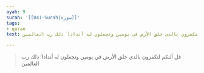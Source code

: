```yaml
---
ayah: 9
surah: '[[041-Surah|سورة]]'
tags:
- quran
text: قل أئنكم لتكفرون بالذي خلق الأرض في يومين وتجعلون له أندادا ۚ ذلك رب العالمين

---
```

> قل أئنكم لتكفرون بالذي خلق الأرض في يومين وتجعلون له أندادا ۚ ذلك رب العالمين
